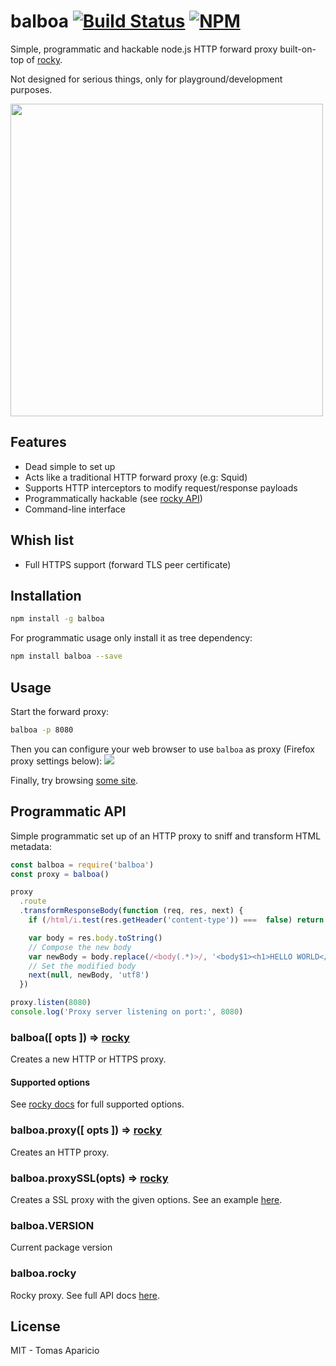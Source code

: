 # balboa [![Build Status](https://api.travis-ci.org/h2non/balboa.svg?branch=master&style=flat)](https://travis-ci.org/h2non/balboa) [![NPM](https://img.shields.io/npm/v/balboa.svg)](https://www.npmjs.org/package/balboa)

Simple, programmatic and hackable node.js HTTP forward proxy built-on-top of [rocky](https://github.com/h2non/rocky).

Not designed for serious things, only for playground/development purposes.

<img src="http://cdn2.hubspot.net/hub/26878/file-13610973-png/images/forward_proxy-3.png" width="500" />

## Features

- Dead simple to set up
- Acts like a traditional HTTP forward proxy (e.g: Squid)
- Supports HTTP interceptors to modify request/response payloads
- Programmatically hackable (see [rocky API](https://github.com/h2non/rocky#programmatic-api))
- Command-line interface

## Whish list

- Full HTTPS support (forward TLS peer certificate)

## Installation

```bash
npm install -g balboa
```

For programmatic usage only install it as tree dependency:
```bash
npm install balboa --save
```

## Usage

Start the forward proxy:
```bash
balboa -p 8080
```

Then you can configure your web browser to use `balboa` as proxy (Firefox proxy settings below):
<img src="http://i.imgur.com/eoC73LW.png" />

Finally, try browsing [some site](http://www.nytimes.com).

## Programmatic API

Simple programmatic set up of an HTTP proxy to sniff and transform HTML metadata:
```js
const balboa = require('balboa')
const proxy = balboa()

proxy
  .route
  .transformResponseBody(function (req, res, next) {
    if (/html/i.test(res.getHeader('content-type')) ===  false) return next()

    var body = res.body.toString()
    // Compose the new body
    var newBody = body.replace(/<body(.*)>/, '<body$1><h1>HELLO WORLD</h1>')
    // Set the modified body
    next(null, newBody, 'utf8')
  })

proxy.listen(8080)
console.log('Proxy server listening on port:', 8080)
```

### balboa([ opts ]) => [rocky](#balboarocky)

Creates a new HTTP or HTTPS proxy.

#### Supported options

See [rocky docs](https://github.com/h2non/rocky#configuration) for full supported options.

### balboa.proxy([ opts ]) => [rocky](#balboarocky)

Creates an HTTP proxy.

### balboa.proxySSL(opts) => [rocky](#balboarocky)

Creates a SSL proxy with the given options.
See an example [here](https://github.com/h2non/balboa/blob/master/examples/https.js).

### balboa.VERSION

Current package version

### balboa.rocky

Rocky proxy. See full API docs [here](https://github.com/h2non/rocky#rocky-options-).

## License

MIT - Tomas Aparicio
